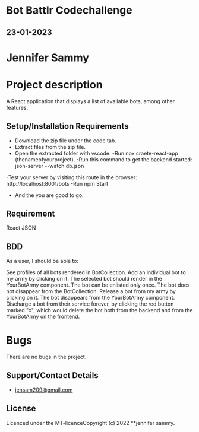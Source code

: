# Bot Battlr Codechallenge

## 23-01-2023

# Jennifer Sammy

# Project description
A React application that displays a list of available bots, among other features. 

## Setup/Installation Requirements
- Download the zip file under the code tab.
- Extract files from the zip file.
- Open the extracted folder with vscode.
-Run npx craete-react-app (thenameofyourproject).
-Run this command to get the backend started:
json-server --watch db.json

-Test your server by visiting this route in the browser:
http://localhost:8001/bots
-Run npm Start
- And the you are good to go.

## Requirement
React
JSON

## BDD
As a user, I should be able to:

See profiles of all bots rendered in BotCollection.
Add an individual bot to my army by clicking on it. The selected bot should render in the YourBotArmy component. The bot can be enlisted only once. The bot does not disappear from the BotCollection.
Release a bot from my army by clicking on it. The bot disappears from the YourBotArmy component.
Discharge a bot from their service forever, by clicking the red button marked "x", which would delete the bot both from the backend and from the YourBotArmy on the frontend.

# Bugs
There are no bugs in the project.

## Support/Contact Details
- jensam209@gmail.com

## License
Licenced under the MT-licenceCopyright (c) 2022 **jennifer sammy.